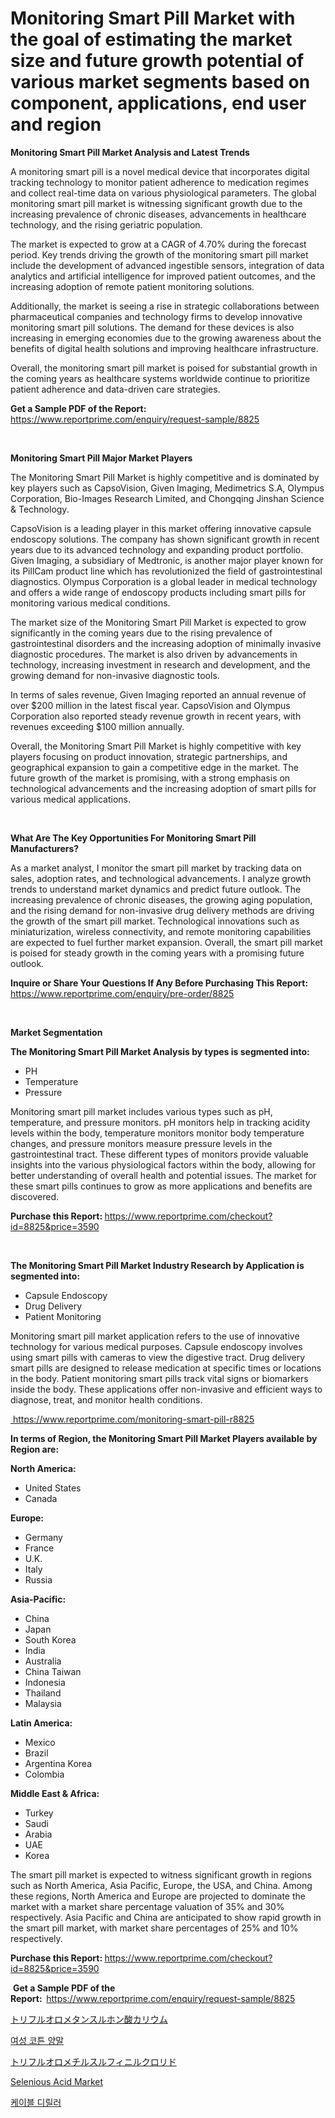 <p><h1>Monitoring Smart Pill Market with the goal of estimating the market size and future growth potential of various market segments based on component, applications, end user and region</h1></p><p><strong>Monitoring Smart Pill Market Analysis and Latest Trends</strong></p>
<p><p>A monitoring smart pill is a novel medical device that incorporates digital tracking technology to monitor patient adherence to medication regimes and collect real-time data on various physiological parameters. The global monitoring smart pill market is witnessing significant growth due to the increasing prevalence of chronic diseases, advancements in healthcare technology, and the rising geriatric population.</p><p>The market is expected to grow at a CAGR of 4.70% during the forecast period. Key trends driving the growth of the monitoring smart pill market include the development of advanced ingestible sensors, integration of data analytics and artificial intelligence for improved patient outcomes, and the increasing adoption of remote patient monitoring solutions.</p><p>Additionally, the market is seeing a rise in strategic collaborations between pharmaceutical companies and technology firms to develop innovative monitoring smart pill solutions. The demand for these devices is also increasing in emerging economies due to the growing awareness about the benefits of digital health solutions and improving healthcare infrastructure.</p><p>Overall, the monitoring smart pill market is poised for substantial growth in the coming years as healthcare systems worldwide continue to prioritize patient adherence and data-driven care strategies.</p></p>
<p><strong>Get a Sample PDF of the Report:&nbsp;</strong> <a href="https://www.reportprime.com/enquiry/request-sample/8825">https://www.reportprime.com/enquiry/request-sample/8825</a></p>
<p>&nbsp;</p>
<p><strong>Monitoring Smart Pill Major Market Players</strong></p>
<p><p>The Monitoring Smart Pill Market is highly competitive and is dominated by key players such as CapsoVision, Given Imaging, Medimetrics S.A, Olympus Corporation, Bio-Images Research Limited, and Chongqing Jinshan Science & Technology. </p><p>CapsoVision is a leading player in this market offering innovative capsule endoscopy solutions. The company has shown significant growth in recent years due to its advanced technology and expanding product portfolio. Given Imaging, a subsidiary of Medtronic, is another major player known for its PillCam product line which has revolutionized the field of gastrointestinal diagnostics. Olympus Corporation is a global leader in medical technology and offers a wide range of endoscopy products including smart pills for monitoring various medical conditions.</p><p>The market size of the Monitoring Smart Pill Market is expected to grow significantly in the coming years due to the rising prevalence of gastrointestinal disorders and the increasing adoption of minimally invasive diagnostic procedures. The market is also driven by advancements in technology, increasing investment in research and development, and the growing demand for non-invasive diagnostic tools.</p><p>In terms of sales revenue, Given Imaging reported an annual revenue of over $200 million in the latest fiscal year. CapsoVision and Olympus Corporation also reported steady revenue growth in recent years, with revenues exceeding $100 million annually.</p><p>Overall, the Monitoring Smart Pill Market is highly competitive with key players focusing on product innovation, strategic partnerships, and geographical expansion to gain a competitive edge in the market. The future growth of the market is promising, with a strong emphasis on technological advancements and the increasing adoption of smart pills for various medical applications.</p></p>
<p>&nbsp;</p>
<p><strong>What Are The Key Opportunities For Monitoring Smart Pill Manufacturers?</strong></p>
<p><p>As a market analyst, I monitor the smart pill market by tracking data on sales, adoption rates, and technological advancements. I analyze growth trends to understand market dynamics and predict future outlook. The increasing prevalence of chronic diseases, the growing aging population, and the rising demand for non-invasive drug delivery methods are driving the growth of the smart pill market. Technological innovations such as miniaturization, wireless connectivity, and remote monitoring capabilities are expected to fuel further market expansion. Overall, the smart pill market is poised for steady growth in the coming years with a promising future outlook.</p></p>
<p><strong>Inquire or Share Your Questions If Any Before Purchasing This Report:</strong> <a href="https://www.reportprime.com/enquiry/pre-order/8825">https://www.reportprime.com/enquiry/pre-order/8825</a></p>
<p>&nbsp;</p>
<p><strong>Market Segmentation</strong></p>
<p><strong>The Monitoring Smart Pill Market Analysis by types is segmented into:</strong></p>
<p><ul><li>PH</li><li>Temperature</li><li>Pressure</li></ul></p>
<p><p>Monitoring smart pill market includes various types such as pH, temperature, and pressure monitors. pH monitors help in tracking acidity levels within the body, temperature monitors monitor body temperature changes, and pressure monitors measure pressure levels in the gastrointestinal tract. These different types of monitors provide valuable insights into the various physiological factors within the body, allowing for better understanding of overall health and potential issues. The market for these smart pills continues to grow as more applications and benefits are discovered.</p></p>
<p><strong>Purchase this Report:&nbsp;</strong><a href="https://www.reportprime.com/checkout?id=8825&price=3590">https://www.reportprime.com/checkout?id=8825&price=3590</a></p>
<p>&nbsp;</p>
<p><strong>The Monitoring Smart Pill Market Industry Research by Application is segmented into:</strong></p>
<p><ul><li>Capsule Endoscopy</li><li>Drug Delivery</li><li>Patient Monitoring</li></ul></p>
<p><p>Monitoring smart pill market application refers to the use of innovative technology for various medical purposes. Capsule endoscopy involves using smart pills with cameras to view the digestive tract. Drug delivery smart pills are designed to release medication at specific times or locations in the body. Patient monitoring smart pills track vital signs or biomarkers inside the body. These applications offer non-invasive and efficient ways to diagnose, treat, and monitor health conditions.</p></p>
<p><a href="https://www.reportprime.com/monitoring-smart-pill-r8825">&nbsp;https://www.reportprime.com/monitoring-smart-pill-r8825</a></p>
<p><strong>In terms of Region, the Monitoring Smart Pill Market Players available by Region are:</strong></p>
<p>
    <p> <strong> North America: </strong>
        <ul>
            <li>United States</li>
            <li>Canada</li>
        </ul>
        </p> 
    <p> <strong> Europe: </strong>
        <ul>
            <li>Germany</li>
            <li>France</li>
            <li>U.K.</li>
            <li>Italy</li>
            <li>Russia</li>
        </ul>
        </p> 
    <p> <strong> Asia-Pacific: </strong>
        <ul>
            <li>China</li>
            <li>Japan</li>
            <li>South Korea</li>
            <li>India</li>
            <li>Australia</li>
            <li>China Taiwan</li>
            <li>Indonesia</li>
            <li>Thailand</li>
            <li>Malaysia</li>
        </ul>
        </p> 
    <p> <strong> Latin America: </strong>
        <ul>
            <li>Mexico</li>
            <li>Brazil</li>
            <li>Argentina Korea</li>
            <li>Colombia</li>
        </ul>
        </p> 
    <p> <strong> Middle East & Africa: </strong>
        <ul>
            <li>Turkey</li>
            <li>Saudi</li>
            <li>Arabia</li>
            <li>UAE</li>
            <li>Korea</li>
        </ul>
    </p>
    </p>
<p><p>The smart pill market is expected to witness significant growth in regions such as North America, Asia Pacific, Europe, the USA, and China. Among these regions, North America and Europe are projected to dominate the market with a market share percentage valuation of 35% and 30% respectively. Asia Pacific and China are anticipated to show rapid growth in the smart pill market, with market share percentages of 25% and 10% respectively.</p></p>
<p><strong>Purchase this Report: </strong><a href="https://www.reportprime.com/checkout?id=8825&price=3590">https://www.reportprime.com/checkout?id=8825&price=3590</a></p>
<p>&nbsp;<strong>Get a Sample PDF of the Report:&nbsp;&nbsp;</strong><a href="https://www.reportprime.com/enquiry/request-sample/8825">https://www.reportprime.com/enquiry/request-sample/8825</a></p>
<p><strong></strong></p>
<p><p><a href="https://github.com/mathieurico66/Market-Research-Report-List-1/blob/main/992517223174.md">トリフルオロメタンスルホン酸カリウム</a></p><p><a href="https://github.com/lkwggful07722/Market-Research-Report-List-1/blob/main/256347321140.md">여성 코튼 양말</a></p><p><a href="https://github.com/ycmtqqhvk3273/Market-Research-Report-List-1/blob/main/883760923173.md">トリフルオロメチルスルフィニルクロリド</a></p><p><a href="https://issuu.com/reportprime-2/docs/selenious-acid-market-size-2030.pptx">Selenious Acid Market</a></p><p><a href="https://github.com/ZacharyScthmitt4465/Market-Research-Report-List-1/blob/main/106010121141.md">케이블 디릴러</a></p></p>